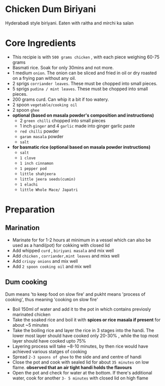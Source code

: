 # Chicken Dum Biriyani 

Hyderabadi style biriyani. Eaten with raitha and mirchi ka salan


# Core Ingredients
 - This recipie is with `500 grams chicken`  , with each piece weighing 60-75 grams
 - Basmati rice. Soak for only 30mins and not more.
 - 1 medium `onion`. The onion can be sliced and fried in oil or dry roasted on a frying pan without any oil.
 - 2 sprigs `corriander leaves`. These must be chopped into small pieces.
 - 5 sprigs `pudina / mint leaves`. These must be chopped into small pieces.
 - 200 grams curd. Can whip it a bit if too watery.
 - 2 spoon `vegetable/cooking oil`
 - 2 spoon `ghee`
 - **optional (based on masala powder's composition and instructions)**
   -  2 `green chilli` chopped into small pieces
   -  1 inch `ginger` and 4 `garlic` made into ginger garlic paste
   -  `red chilli` powder
   -  `garam masala` powder
   -  `salt`
  - **for basmatic rice (optional based on masala powder instructions)**
     - `salt`
     - `1 clove`
     - `1 inch cinnamon`
     - `1 pepper pod`
     - `little shahjeera`
     - `little jeera seeds(cumin)`
     - `1 elachi`
     - `little Whole Mace/ Japatri`

 # Preparation

 ## Marination
   - Marinate for for 1-2 hours at minimum in a vessel which can also be used as a handi(pot) for cokking with closed lid
   - Add whipped `curd` , `biriyani masala` and mix well
   - Add `chicken` , `corriander,mint leaves` and mixs well
   - Add `crispy onions` and mix well
   - Add `2 spoon cooking oil` and mix well
 
## Dum cooking
Dum means 'to keep food on slow fire' and pukht means 'process of cooking', thus meaning 'cooking on slow fire'
 - Boil 150ml of water and add it to the pot in which contains previosly marinated chicken 
 - Take the soaked rice and boil it with **spices or rice masala if present** for about ~5 minutes
 - Take the boiling rice and layer the rice in 3 stages into the handi. The lower most layer should have cooked only 20-30% , while the top most layer should have cooked upto 75%
 - Layering process will take ~8-10 minutes, by then rice would have achieved various statges of cooking
 - Spread `2-3 spoons of ghee` to the side and and centre of handi
 - Close the pot and cook with sealed lid for about `35 minutes` on low flame. **observed that an air tight handi holds the flavours**
 - Open the pot and check for water at the bottom. If there's additional water, cook for another `3- 5 minutes` with closed lid on high flame



